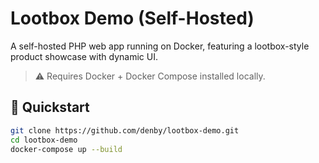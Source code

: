 # Lootbox Demo (Self-Hosted)

A self-hosted PHP web app running on Docker, featuring a lootbox-style product showcase with dynamic UI.

> ⚠️ Requires Docker + Docker Compose installed locally.

## 🚀 Quickstart

```bash
git clone https://github.com/denby/lootbox-demo.git
cd lootbox-demo
docker-compose up --build
